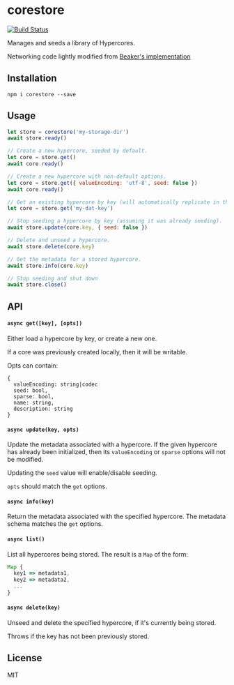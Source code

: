 # corestore
[![Build Status](https://travis-ci.org/andrewosh/corestore.svg?branch=master)](https://travis-ci.org/andrewosh/corestore)

Manages and seeds a library of Hypercores.

Networking code lightly modified from [Beaker's implementation](https://github.com/beakerbrowser/beaker-core/blob/master/dat/daemon/index.js)

## Installation
```
npm i corestore --save
```

## Usage
```js
let store = corestore('my-storage-dir')
await store.ready()

// Create a new hypercore, seeded by default.
let core = store.get()
await core.ready()

// Create a new hypercore with non-default options.
let core = store.get({ valueEncoding: 'utf-8', seed: false })
await core.ready()

// Get an existing hypercore by key (will automatically replicate in the background).
let core = store.get('my-dat-key')

// Stop seeding a hypercore by key (assuming it was already seeding).
await store.update(core.key, { seed: false })

// Delete and unseed a hypercore.
await store.delete(core.key)

// Get the metadata for a stored hypercore.
await store.info(core.key)

// Stop seeding and shut down
await store.close()
```

## API
#### `async get([key], [opts])`
Either load a hypercore by key, or create a new one.

If a core was previously created locally, then it will be writable.

Opts can contain:
```
{
  valueEncoding: string|codec
  seed: bool,
  sparse: bool,
  name: string,
  description: string
}
```

#### `async update(key, opts)`
Update the metadata associated with a hypercore. If the given hypercore has already been initialized, then its `valueEncoding` or `sparse` options will not be modified.

Updating the `seed` value will enable/disable seeding.

`opts` should match the `get` options.

#### `async info(key)`
Return the metadata associated with the specified hypercore. The metadata schema matches the `get` options.

#### `async list()`
List all hypercores being stored. The result is a `Map` of the form:
```js
Map {
  key1 => metadata1,
  key2 => metadata2,
  ...
}
```

#### `async delete(key)`
Unseed and delete the specified hypercore, if it's currently being stored.

Throws if the key has not been previously stored.

## License
MIT
